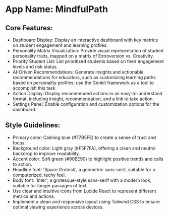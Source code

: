 # **App Name**: MindfulPath

## Core Features:

- Dashboard Display: Display an interactive dashboard with key metrics on student engagement and learning profiles.
- Personality Matrix Visualization: Provide visual representation of student personality traits, mapped on a matrix of Extroversion vs. Creativity.
- Priority Student List: List prioritized students based on their engagement levels and risk status.
- AI-Driven Recommendations: Generate insights and actionable recommendations for educators, such as customizing learning paths based on personality profiles; use the Genkit framework as a tool to accomplish this task.
- Action Display: Display recommended actions in an easy-to-understand format, including insight, recommendation, and a link to take action.
- Settings Panel: Enable configuration and customization options for the dashboard.

## Style Guidelines:

- Primary color: Calming blue (#77B5FE) to create a sense of trust and focus.
- Background color: Light gray (#F5F7FA), offering a clean and neutral backdrop to improve readability.
- Accent color: Soft green (#90EE90) to highlight positive trends and calls to action.
- Headline font: 'Space Grotesk', a geometric sans-serif, suitable for a computerized, techy feel.
- Body font: 'Inter', a grotesque-style sans-serif with a modern look; suitable for longer passages of text.
- Use clear and intuitive icons from Lucide React to represent different metrics and actions.
- Implement a clean and responsive layout using Tailwind CSS to ensure optimal viewing experience across devices.